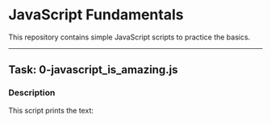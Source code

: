 # JavaScript Fundamentals

This repository contains simple JavaScript scripts to practice the basics.

---

## Task: 0-javascript_is_amazing.js

### Description
This script prints the text:
